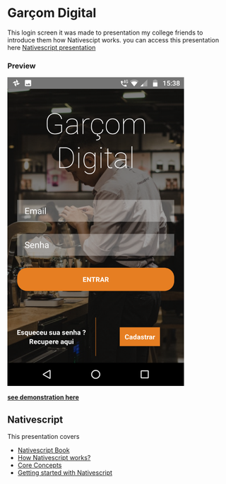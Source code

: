 # Garçom Digital

This login screen it was made to presentation my college friends to introduce them how Nativescipt works.
you can access this presentation here [Nativescript presentation](https://drive.google.com/open?id=17LVaL_nu9ewCzLqwiOqR_9jrTyjz9Hzi2sCtiwCSnlw)


### Preview
<img src="./app/images/Screenshot_20181111-153849.png" width="400px" height="700px"/><br/>

[**see demonstration here**](https://play.nativescript.org/?template=play-tsc&id=tjXk2q&v=4)

## Nativescript
This presentation covers 
* [Nativescript Book](https://www.nativescript.org/get-the-nativescript-book)
* [How Nativescript works?](https://developer.telerik.com/featured/nativescript-works/)
* [Core Concepts](https://docs.nativescript.org/core-concepts/modules)
* [Getting started with Nativescript](https://www.nativescript.org/)
 

